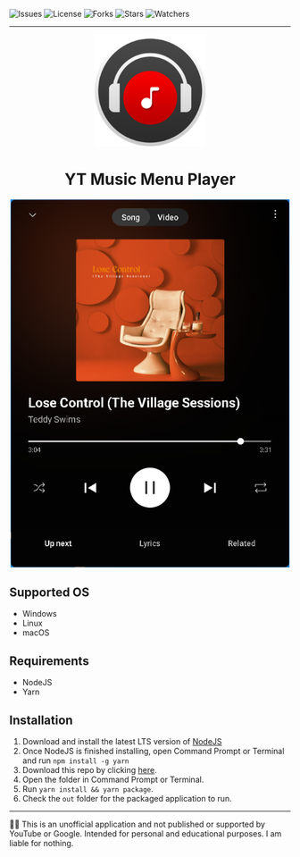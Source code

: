 ![Issues][ISSUES]
![License][LICENSE]
![Forks][FORKS]
![Stars][STARS]
![Watchers][WATCHERS]

---

<p align="center">
  <img width="200" height="200" src="/Icon.png" />
</p>

<h1 align="center">YT Music Menu Player</h1>

<p align="center">
<img width="500" alt="preview" src="/preview.png" />
</p>

## Supported OS
- Windows
- Linux
- macOS

## Requirements
- NodeJS
- Yarn

## Installation

1. Download and install the latest LTS version of [NodeJS][NODEJS]
2. Once NodeJS is finished installing, open Command Prompt or Terminal and run `npm install -g yarn`
3. Download this repo by clicking [here][DOWNLOAD].
4. Open the folder in Command Prompt or Terminal.
5. Run `yarn install && yarn package`.
6. Check the `out` folder for the packaged application to run.

---

🧑‍⚖️ This is an unofficial application and not published or supported by YouTube or Google. Intended for personal and educational purposes. I am liable for nothing.

[ISSUES]: https://img.shields.io/github/issues/The-Back-Room/YT-Music-Menu-Player
[LICENSE]: https://img.shields.io/github/license/The-Back-Room/YT-Music-Menu-Player
[STARS]: https://img.shields.io/github/stars/the-back-room/yt-music-menu-player
[FORKS]: https://img.shields.io/github/forks/the-back-room/YT-MUSIC-MENU-PLAYER
[WATCHERS]: https://img.shields.io/github/watchers/the-back-room/yt-music-menu-player
[NODEJS]: https://nodejs.org/en/download
[DOWNLOAD]: https://github.com/The-Back-Room/YT-Music-Menu-Player/archive/refs/heads/main.zip

